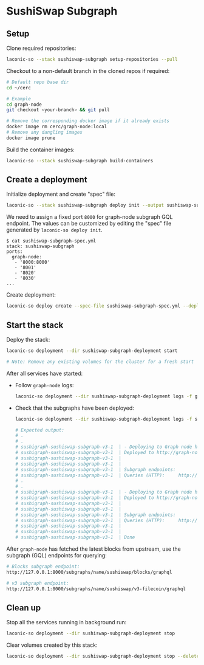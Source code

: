 # SushiSwap Subgraph

## Setup

Clone required repositories:

```bash
laconic-so --stack sushiswap-subgraph setup-repositories --pull
```

Checkout to a non-default branch in the cloned repos if required:

```bash
# Default repo base dir
cd ~/cerc

# Example
cd graph-node
git checkout <your-branch> && git pull

# Remove the corresponding docker image if it already exists
docker image rm cerc/graph-node:local
# Remove any dangling images
docker image prune
```

Build the container images:

```bash
laconic-so --stack sushiswap-subgraph build-containers
```

## Create a deployment

Initialize deployment and create "spec" file:

```bash
laconic-so --stack sushiswap-subgraph deploy init --output sushiswap-subgraph-spec.yml
```

We need to assign a fixed port `8000` for graph-node subgraph GQL endpoint. The values can be
customized by editing the "spec" file generated by `laconic-so deploy init`.
```
$ cat sushiswap-subgraph-spec.yml
stack: sushiswap-subgraph
ports:
  graph-node:
   - '8000:8000'
   - '8001'
   - '8020'
   - '8030'
...
```

Create deployment:

```bash
laconic-so deploy create --spec-file sushiswap-subgraph-spec.yml --deployment-dir sushiswap-subgraph-deployment
```

## Start the stack

Deploy the stack:

```bash
laconic-so deployment --dir sushiswap-subgraph-deployment start

# Note: Remove any existing volumes for the cluster for a fresh start
```

After all services have started:

* Follow `graph-node` logs:

  ```bash
  laconic-so deployment --dir sushiswap-subgraph-deployment logs -f graph-node
  ```

* Check that the subgraphs have been deployed:

  ```bash
  laconic-so deployment --dir sushiswap-subgraph-deployment logs -f sushiswap-subgraph-v3

  # Expected output:
  # .
  # .
  # sushigraph-sushiswap-subgraph-v3-1  | - Deploying to Graph node http://graph-node:8020/
  # sushigraph-sushiswap-subgraph-v3-1  | Deployed to http://graph-node:8000/subgraphs/name/sushiswap/blocks/graphql
  # sushigraph-sushiswap-subgraph-v3-1  |
  # sushigraph-sushiswap-subgraph-v3-1  |
  # sushigraph-sushiswap-subgraph-v3-1  | Subgraph endpoints:
  # sushigraph-sushiswap-subgraph-v3-1  | Queries (HTTP):     http://graph-node:8000/subgraphs/name/sushiswap/blocks
  # .
  # .
  # sushigraph-sushiswap-subgraph-v3-1  | - Deploying to Graph node http://graph-node:8020/
  # sushigraph-sushiswap-subgraph-v3-1  | Deployed to http://graph-node:8000/subgraphs/name/sushiswap/v3-filecoin/graphql
  # sushigraph-sushiswap-subgraph-v3-1  |
  # sushigraph-sushiswap-subgraph-v3-1  |
  # sushigraph-sushiswap-subgraph-v3-1  | Subgraph endpoints:
  # sushigraph-sushiswap-subgraph-v3-1  | Queries (HTTP):     http://graph-node:8000/subgraphs/name/sushiswap/v3-filecoin
  # sushigraph-sushiswap-subgraph-v3-1  |
  # sushigraph-sushiswap-subgraph-v3-1  |
  # sushigraph-sushiswap-subgraph-v3-1  | Done
  ```

After `graph-node` has fetched the latest blocks from upstream, use the subgraph (GQL) endpoints for querying:

```bash
# Blocks subgraph endpoint:
http://127.0.0.1:8000/subgraphs/name/sushiswap/blocks/graphql

# v3 subgraph endpoint:
http://127.0.0.1:8000/subgraphs/name/sushiswap/v3-filecoin/graphql
```

## Clean up

Stop all the services running in background run:

```bash
laconic-so deployment --dir sushiswap-subgraph-deployment stop
```

Clear volumes created by this stack:

```bash
laconic-so deployment --dir sushiswap-subgraph-deployment stop --delete-volumes
```
